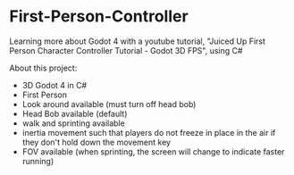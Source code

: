 # First-Person-Controller
Learning more about Godot 4 with a youtube tutorial, "Juiced Up First Person Character Controller Tutorial - Godot 3D FPS", using C#


About this project:
- 3D Godot 4 in C#
- First Person
- Look around available  (must turn off head bob)
- Head Bob available (default)
- walk and sprinting available
- inertia movement such that players do not freeze in place in the air if they don't hold down the movement key
- FOV available (when sprinting, the screen will change to indicate faster running)